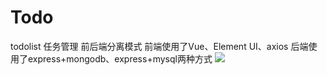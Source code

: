# Todo
todolist 任务管理 前后端分离模式
前端使用了Vue、Element UI、axios
后端使用了express+mongodb、express+mysql两种方式
![](https://6465-dev-x8az2-1302738494.tcb.qcloud.la/Todo.png)
